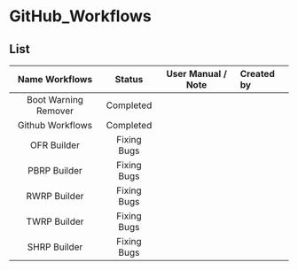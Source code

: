 # GitHub_Workflows

## List
| Name Workflows | Status | User Manual / Note | Created by |
| :------------: | :----: | :----------------: | :--------- |
| Boot Warning Remover | Completed |  |  |
| Github Workflows | Completed |  |  |
| OFR Builder | Fixing Bugs |  |  |
| PBRP Builder | Fixing Bugs |  |  |
| RWRP Builder | Fixing Bugs |  |  |
| TWRP Builder | Fixing Bugs |  |  |
| SHRP Builder | Fixing Bugs |  |  |
